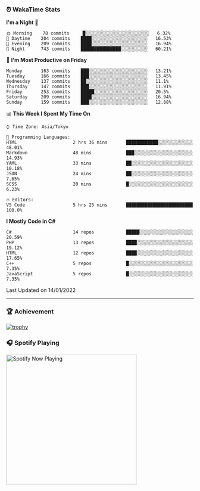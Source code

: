 ### ⏰ WakaTime Stats


<!--START_SECTION:waka-->
**I'm a Night 🦉** 

```text
🌞 Morning    78 commits     █░░░░░░░░░░░░░░░░░░░░░░░░   6.32% 
🌆 Daytime    204 commits    ████░░░░░░░░░░░░░░░░░░░░░   16.53% 
🌃 Evening    209 commits    ████░░░░░░░░░░░░░░░░░░░░░   16.94% 
🌙 Night      743 commits    ███████████████░░░░░░░░░░   60.21%

```
📅 **I'm Most Productive on Friday** 

```text
Monday       163 commits    ███░░░░░░░░░░░░░░░░░░░░░░   13.21% 
Tuesday      166 commits    ███░░░░░░░░░░░░░░░░░░░░░░   13.45% 
Wednesday    137 commits    ██░░░░░░░░░░░░░░░░░░░░░░░   11.1% 
Thursday     147 commits    ███░░░░░░░░░░░░░░░░░░░░░░   11.91% 
Friday       253 commits    █████░░░░░░░░░░░░░░░░░░░░   20.5% 
Saturday     209 commits    ████░░░░░░░░░░░░░░░░░░░░░   16.94% 
Sunday       159 commits    ███░░░░░░░░░░░░░░░░░░░░░░   12.88%

```


📊 **This Week I Spent My Time On** 

```text
⌚︎ Time Zone: Asia/Tokyo

💬 Programming Languages: 
HTML                     2 hrs 36 mins       ████████████░░░░░░░░░░░░░   48.01% 
Markdown                 48 mins             ███░░░░░░░░░░░░░░░░░░░░░░   14.93% 
YAML                     33 mins             ██░░░░░░░░░░░░░░░░░░░░░░░   10.18% 
JSON                     24 mins             ██░░░░░░░░░░░░░░░░░░░░░░░   7.65% 
SCSS                     20 mins             █░░░░░░░░░░░░░░░░░░░░░░░░   6.23%

🔥 Editors: 
VS Code                  5 hrs 25 mins       █████████████████████████   100.0%

```

**I Mostly Code in C#** 

```text
C#                       14 repos            █████░░░░░░░░░░░░░░░░░░░░   20.59% 
PHP                      13 repos            ████░░░░░░░░░░░░░░░░░░░░░   19.12% 
HTML                     12 repos            ████░░░░░░░░░░░░░░░░░░░░░   17.65% 
C++                      5 repos             █░░░░░░░░░░░░░░░░░░░░░░░░   7.35% 
JavaScript               5 repos             █░░░░░░░░░░░░░░░░░░░░░░░░   7.35%

```



 Last Updated on 14/01/2022
<!--END_SECTION:waka-->

---

### 🏆 Achievement

[![trophy](https://github-profile-trophy.vercel.app/?username=Slime-hatena&theme=flat&no-bg=true&no-frame=true&column=8)](https://github.com/ryo-ma/github-profile-trophy)

### 🎧 Spotify Playing

[<img src="https://spotify-now-playing-slime-hatena.vercel.app/api/spotify-playing" alt="Spotify Now Playing" width="350" />](https://open.spotify.com/user/slime_hatena)

<!--
**Slime-hatena/Slime-hatena** is a ✨ _special_ ✨ repository because its `README.md` (this file) appears on your GitHub profile.

Here are some ideas to get you started:

- 🔭 I’m currently working on ...
- 🌱 I’m currently learning ...
- 👯 I’m looking to collaborate on ...
- 🤔 I’m looking for help with ...
- 💬 Ask me about ...
- 📫 How to reach me: ...
- 😄 Pronouns: ...
- ⚡ Fun fact: ...
-->
